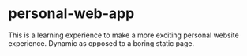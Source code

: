 # personal-web-app

This is a learning experience to make a more exciting personal website experience. Dynamic as opposed to a boring static page.